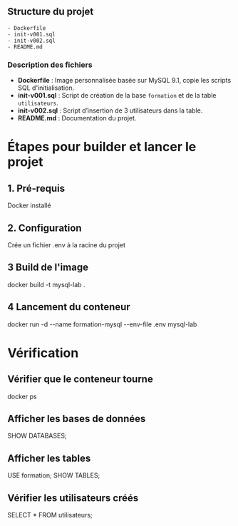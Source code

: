 ## Structure du projet
```
- Dockerfile
- init-v001.sql
- init-v002.sql
- README.md
```
### Description des fichiers
- **Dockerfile** : Image personnalisée basée sur MySQL 9.1, copie les scripts SQL d'initialisation.
- **init-v001.sql** : Script de création de la base `formation` et de la table `utilisateurs`.
- **init-v002.sql** : Script d’insertion de 3 utilisateurs dans la table.
- **README.md** : Documentation du projet.

# Étapes pour builder et lancer le projet
## 1. Pré-requis
Docker installé
## 2. Configuration
Crée un fichier .env à la racine du projet
## 3 Build de l'image
docker build -t mysql-lab .
## 4 Lancement du conteneur
docker run -d --name formation-mysql --env-file .env mysql-lab
# Vérification
## Vérifier que le conteneur tourne
docker ps
## Afficher les bases de données
SHOW DATABASES;
## Afficher les tables
USE formation;
SHOW TABLES;
## Vérifier les utilisateurs créés
SELECT * FROM utilisateurs;
